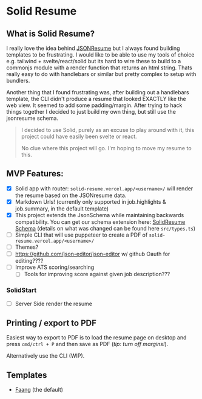 # Solid Resume

## What is Solid Resume?
I really love the idea behind [JSONResume](https://jsonresume.org/) but I always found building templates to be frustrating. I would like to be able to use my tools of choice e.g. tailwind + svelte/react/solid but its hard to wire these to build to a commonjs module with a render function that returns an html string. Thats really easy to do with handlebars or similar but pretty complex to setup with bundlers.

Another thing that I found frustrating was, after building out a handlebars template, the CLI didn't produce a resume that looked EXACTLY like the web view. It seemed to add some padding/margin. After trying to hack things together I decided to just build my own thing, but still use the jsonresume schema.

> I decided to use Solid, purely as an excuse to play around with it, this project could have easily been svelte or react.
>
> No clue where this project will go. I'm hoping to move my resume to this.

## MVP Features:
- [x] Solid app with router: `solid-resume.vercel.app/<username>/` will render the resume based on the JSONresume data.
- [x] Markdown Urls! (currently only supported in job.highlights & job.summary, in the default template)
- [x] This project extends the JsonSchema while maintaining backwards compatibility. You can get our schema extension here: [SolidResume Schema](https://solid-resume.vercel.app/schema.json) (details on what was changed can be found here `src/types.ts`)
- [ ] Simple CLI that will use puppeteer to create a PDF of `solid-resume.vercel.app/<username>/`
- [ ] Themes?
- [ ] https://github.com/json-editor/json-editor w/ github Oauth for editing????
- [ ] Improve ATS scoring/searching
  - [ ] Tools for improving score against given job description???

### SolidStart
- [ ] Server Side render the resume
## Printing / export to PDF
Easiest way to export to PDF is to load the resume page on desktop and press `cmd/ctrl + P` and then save as PDF (_tip: turn off margins!_).

Alternatively use the CLI (WIP).


## Templates
- [Faang](./src/templates/Faang/readme.md) (the default)
